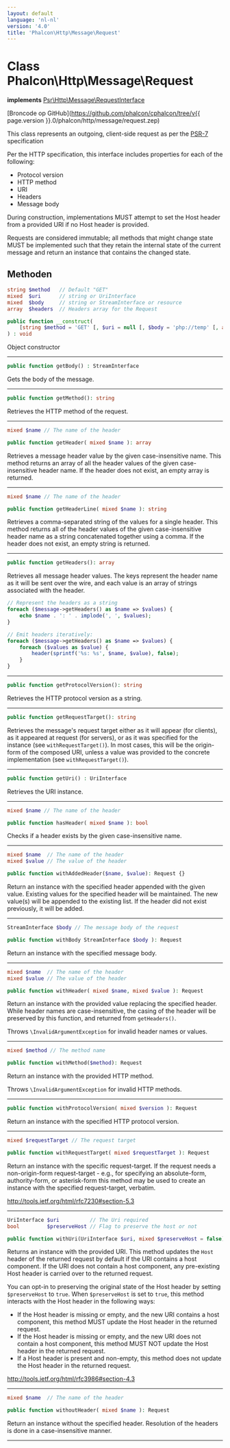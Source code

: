 ```yaml
---
layout: default
language: 'nl-nl'
version: '4.0'
title: 'Phalcon\Http\Message\Request'
---
```


# Class **Phalcon\Http\Message\Request**

**implements** [Psr\Http\Message\RequestInterface](https://www.php-fig.org/psr/psr-7)

[Broncode op GitHub](https://github.com/phalcon/cphalcon/tree/v{{ page.version }}.0/phalcon/http/message/request.zep)

This class represents an outgoing, client-side request as per the [PSR-7](https://www.php-fig.org/psr/psr-7) specification

Per the HTTP specification, this interface includes properties for each of the following:

- Protocol version
- HTTP method
- URI
- Headers
- Message body

During construction, implementations MUST attempt to set the Host header from a provided URI if no Host header is provided.

Requests are considered immutable; all methods that might change state MUST be implemented such that they retain the internal state of the current message and return an instance that contains the changed state.

## Methoden

```php
string $method   // Default "GET"
mixed  $uri      // string or UriInterface
mixed  $body     // string or StreamInterface or resource
array  $headers  // Headers array for the Request

public function __construct( 
    [string $method = 'GET' [, $uri = null [, $body = 'php://temp' [, array $headers = []]]]]
) : void
```

Object constructor

* * *

```php
public function getBody() : StreamInterface
```

Gets the body of the message.

* * *

```php
public function getMethod(): string
```

Retrieves the HTTP method of the request.

* * *

```php
mixed $name // The name of the header

public function getHeader( mixed $name ): array
```

Retrieves a message header value by the given case-insensitive name. This method returns an array of all the header values of the given case-insensitive header name. If the header does not exist, an empty array is returned.

* * *

```php
mixed $name // The name of the header

public function getHeaderLine( mixed $name ): string
```

Retrieves a comma-separated string of the values for a single header. This method returns all of the header values of the given case-insensitive header name as a string concatenated together using a comma. If the header does not exist, an empty string is returned.

* * *

```php
public function getHeaders(): array
```

Retrieves all message header values. The keys represent the header name as it will be sent over the wire, and each value is an array of strings associated with the header.

```php
// Represent the headers as a string
foreach ($message->getHeaders() as $name => $values) {
    echo $name . ': ' . implode(', ', $values);
}

// Emit headers iteratively:
foreach ($message->getHeaders() as $name => $values) {
    foreach ($values as $value) {
        header(sprintf('%s: %s', $name, $value), false);
    }
}
```

* * *

```php
public function getProtocolVersion(): string
```

Retrieves the HTTP protocol version as a string.

* * *

```php
public function getRequestTarget(): string
```

Retrieves the message's request target either as it will appear (for clients), as it appeared at request (for servers), or as it was specified for the instance (see `withRequestTarget()`). In most cases, this will be the origin-form of the composed URI, unless a value was provided to the concrete implementation (see `withRequestTarget()`).

* * *

```php
public function getUri() : UriInterface
```

Retrieves the URI instance.

* * *

```php
mixed $name // The name of the header

public function hasHeader( mixed $name ): bool
```

Checks if a header exists by the given case-insensitive name.

* * *

```php
mixed $name  // The name of the header
mixed $value // The value of the header

public function withAddedHeader($name, $value): Request {}
```

Return an instance with the specified header appended with the given value. Existing values for the specified header will be maintained. The new value(s) will be appended to the existing list. If the header did not exist previously, it will be added.

* * *

```php
StreamInterface $body // The message body of the request

public function withBody StreamInterface $body ): Request
```

Return an instance with the specified message body.

* * *

```php
mixed $name  // The name of the header
mixed $value // The value of the header

public function withHeader( mixed $name, mixed $value ): Request
```

Return an instance with the provided value replacing the specified header. While header names are case-insensitive, the casing of the header will be preserved by this function, and returned from `getHeaders()`.

Throws `\InvalidArgumentException` for invalid header names or values.

* * *

```php
mixed $method // The method name

public function withMethod($method): Request
```

Return an instance with the provided HTTP method.

Throws `\InvalidArgumentException` for invalid HTTP methods.

* * *

```php
public function withProtocolVersion( mixed $version ): Request
```

Return an instance with the specified HTTP protocol version.

* * *

```php
mixed $requestTarget // The request target

public function withRequestTarget( mixed $requestTarget ): Request
```

Return an instance with the specific request-target. If the request needs a non-origin-form request-target - e.g., for specifying an absolute-form, authority-form, or asterisk-form this method may be used to create an instance with the specified request-target, verbatim.

<http://tools.ietf.org/html/rfc7230#section-5.3>

* * *

```php
UriInterface $uri          // The Uri required
bool         $preserveHost // Flag to preserve the host or not

public function withUri(UriInterface $uri, mixed $preserveHost = false): Request
```

Returns an instance with the provided URI. This method updates the `Host` header of the returned request by default if the URI contains a host component. If the URI does not contain a host component, any pre-existing Host header is carried over to the returned request.

You can opt-in to preserving the original state of the Host header by setting `$preserveHost` to `true`. When `$preserveHost` is set to `true`, this method interacts with the Host header in the following ways:

- If the Host header is missing or empty, and the new URI contains a host component, this method MUST update the Host header in the returned request.
- If the Host header is missing or empty, and the new URI does not contain a host component, this method MUST NOT update the Host header in the returned request.
- If a Host header is present and non-empty, this method does not update the Host header in the returned request.

<http://tools.ietf.org/html/rfc3986#section-4.3>

* * *

```php
mixed $name  // The name of the header

public function withoutHeader( mixed $name ): Request
```

Return an instance without the specified header. Resolution of the headers is done in a case-insensitive manner.

* * *